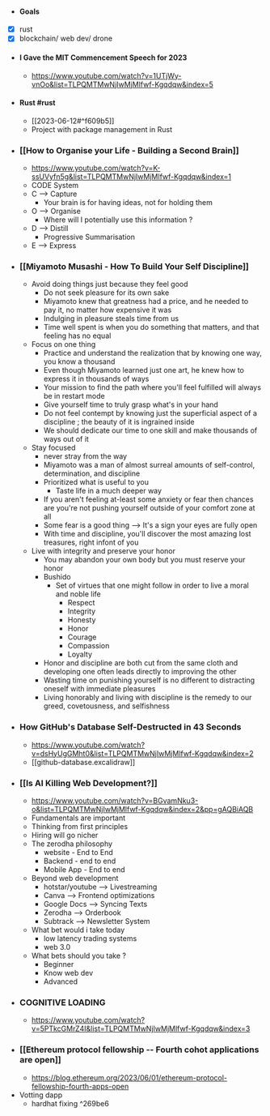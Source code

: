 - #### Goals
- [x] rust
- [x] blockchain/ web dev/ drone
- #### I Gave the MIT Commencement Speech for 2023
	- https://www.youtube.com/watch?v=1UTjWy-vnOo&list=TLPQMTMwNjIwMjMlfwf-Kgqdqw&index=5
- #### Rust #rust 
	- [[2023-06-12#^f609b5]]
	- Project with package management in Rust
- ### [[How to Organise your Life - Building a Second Brain]]
	- https://www.youtube.com/watch?v=K-ssUVyfn5g&list=TLPQMTMwNjIwMjMlfwf-Kgqdqw&index=1
	-  CODE System
	- C --> Capture
		- Your brain is for having ideas, not for holding them
	- O --> Organise
		- Where will I potentially use this information ? 
	- D --> Distill
		- Progressive Summarisation
	- E --> Express
- ### [[Miyamoto Musashi - How To Build Your Self Discipline]]
	- Avoid doing things just because they feel good
		- Do not seek pleasure for its own sake
		- Miyamoto knew that greatness had a price, and he needed to pay it, no matter how expensive it was
		- Indulging in pleasure steals time from us
		- Time well spent is when you do  something that matters, and that feeling has no equal
	- Focus on one thing
		- Practice and understand the realization that by knowing one way, you know a thousand
		- Even though Miyamoto learned just one art, he knew how to express it in thousands of ways
		- Your mission to find the path where you'll feel fulfilled will always be in restart mode
		- Give yourself time to truly grasp what's in your hand
		- Do not feel contempt by knowing just the superficial aspect of a discipline ; the beauty of it is ingrained inside
		- We should dedicate our time to one skill and make thousands of ways out of it
	- Stay focused
		- never stray from the way
		- Miyamoto was a man of almost surreal amounts of self-control, determination, and  discipline
		- Prioritized what is useful to you 
			- Taste life in a much deeper way 
		- If you aren't feeling at-least some anxiety or fear then chances are you're not pushing yourself outside of your comfort zone at all
		- Some fear is a good thing --> It's a sign your eyes are fully open
		- With time and discipline, you'll discover the most amazing lost treasures, right infont of you
	- Live with integrity and preserve your honor
		- You may abandon your own body but you must reserve your honor
		- Bushido
			- Set of virtues that one might follow in order to live a moral and noble life
				- Respect
				- Integrity
				- Honesty
				- Honor
				- Courage
				- Compassion
				- Loyalty
		- Honor and discipline are both cut from the same cloth and developing one often leads directly to improving the other
		- Wasting time on punishing yourself is no different to distracting oneself with immediate pleasures
		- Living honorably and living with discipline is the remedy to our greed, covetousness, and selfishness 
- ### How GitHub's Database Self-Destructed in 43 Seconds
	- https://www.youtube.com/watch?v=dsHyUgGMht0&list=TLPQMTMwNjIwMjMlfwf-Kgqdqw&index=2
	-  [[github-database.excalidraw]]
- ### [[Is AI Killing Web Development?]]
	- https://www.youtube.com/watch?v=BGvamNku3-o&list=TLPQMTMwNjIwMjMlfwf-Kgqdqw&index=2&pp=gAQBiAQB
	- Fundamentals are important
	- Thinking from first principles
	- Hiring will go nicher
	- The zerodha philosophy
		- website - End to End
		- Backend - end to end
		- Mobile App - End to end
	- Beyond web development
		- hotstar/youtube --> Livestreaming
		- Canva --> Frontend optimizations
		- Google Docs --> Syncing Texts
		- Zerodha --> Orderbook
		- Subtrack --> Newsletter System
	- What bet would i take today
		- low latency trading systems
		- web 3.0
	- What bets should you take ? 
		- Beginner
		- Know web dev
		- Advanced
- ### COGNITIVE LOADING
	- https://www.youtube.com/watch?v=5PTkcGMrZ4I&list=TLPQMTMwNjIwMjMlfwf-Kgqdqw&index=3
- ### [[Ethereum protocol fellowship -- Fourth cohot applications are open]]
	- https://blog.ethereum.org/2023/06/01/ethereum-protocol-fellowship-fourth-apps-open
- Votting dapp
	- hardhat fixing ^269be6